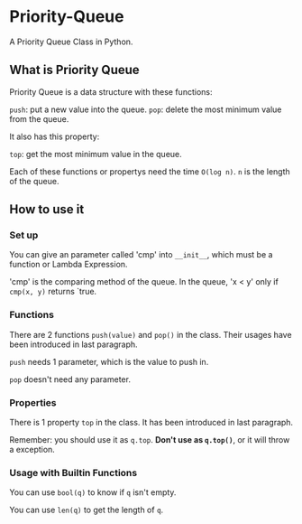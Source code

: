 # Priority-Queue
A Priority Queue Class in Python.

## What is Priority Queue
Priority Queue is a data structure with these functions: 
  
  `push`: put a new value into the queue.
  `pop`: delete the most minimum value from the queue.

It also has this property: 

  `top`: get the most minimum value in the queue.

Each of these functions or propertys need the time `O(log n)`. `n` is the length of the queue.

## How to use it
### Set up
  You can give an parameter called 'cmp' into `__init__`, which must be a function or Lambda Expression. 
  
  'cmp' is the comparing method of the queue. In the queue, 'x < y' only if `cmp(x, y)` returns `true.
### Functions
  There are 2 functions `push(value)` and `pop()` in the class. Their usages have been introduced in last paragraph.

  `push` needs 1 parameter, which is the value to push in.

  `pop` doesn't need any parameter.
### Properties
  There is 1 property `top` in the class. It has been introduced in last paragraph.

  Remember: you should use it as `q.top`. __Don't use as `q.top()`__, or it will throw a exception. 
### Usage with Builtin Functions
  You can use `bool(q)` to know if `q` isn't empty.

  You can use `len(q)` to get the length of `q`.
